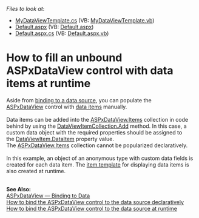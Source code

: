 <!-- default file list -->
*Files to look at*:

* [MyDataViewTemplate.cs](./CS/App_Code/MyDataViewTemplate.cs) (VB: [MyDataViewTemplate.vb](./VB/App_Code/MyDataViewTemplate.vb))
* [Default.aspx](./CS/Default.aspx) (VB: [Default.aspx](./VB/Default.aspx))
* [Default.aspx.cs](./CS/Default.aspx.cs) (VB: [Default.aspx.vb](./VB/Default.aspx.vb))
<!-- default file list end -->
# How to fill an unbound ASPxDataView control with data items at runtime


<p>Aside from <a href="http://help.devexpress.com/#AspNet/CustomDocument115695">binding to a data source</a>, you can populate the <a href="https://documentation.devexpress.com/#AspNet/clsDevExpressWebASPxDataViewtopic">ASPxDataView</a> control with <a href="http://help.devexpress.com/#AspNet/CustomDocument115725">data items</a> manually. <br><br>Data items can be added into the <a href="http://larix/ReferenceBrowserMain_16_1/LoadItem.aspx?Member=P%3aDevExpress.Web.ASPxDataView.Items&Template=MemberPropertyTopic">ASPxDataView.Items</a> collection in code behind by using the <a href="http://larix/ReferenceBrowserMain_16_1/LoadItem.aspx?Member=M%3aDevExpress.Web.DataViewItemCollection.Add&Template=MemberOverloadTopic">DataViewItemCollection.Add</a> method. In this case, a custom data object with the required properties should be assigned to the <a href="http://larix/ReferenceBrowserMain_16_1/LoadItem.aspx?Member=P%3aDevExpress.Web.DataViewItem.DataItem&Template=MemberPropertyTopic">DataViewItem.DataItem</a> property value. The <a href="http://larix/ReferenceBrowserMain_16_1/LoadItem.aspx?Member=P%3aDevExpress.Web.ASPxDataView.Items&Template=MemberPropertyTopic">ASPxDataView.Items</a> collection cannot be popularized declaratively.<br><br>In this example, an object of an anonymous type with custom data fields is created for each data item. The <a href="https://documentation.devexpress.com/#AspNet/DevExpressWebASPxDataView_ItemTemplatetopic">item template</a> for displaying data items is also created at runtime.</p>
<br><strong>See Also:<br></strong><a href="http://help.devexpress.com/#AspNet/CustomDocument115695">ASPxDataView — Binding to Data</a><br><a href="https://www.devexpress.com/Support/Center/p/T358208">How to bind the ASPxDataView control to the data source declaratively</a><br><a href="https://www.devexpress.com/Support/Center/p/T358210">How to bind the ASPxDataView</a><a href="https://www.devexpress.com/Support/Center/p/T358210"> c</a><a href="https://www.devexpress.com/Support/Center/p/T358210">ontrol</a><a href="https://www.devexpress.com/Support/Center/p/T358210"> to the data</a><a href="https://www.devexpress.com/Support/Center/p/T358210"> sour</a><a href="https://www.devexpress.com/Support/Center/p/T358210">ce</a><a href="https://www.devexpress.com/Support/Center/p/T358210"> at runtime</a>

<br/>


